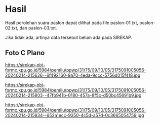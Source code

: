# Hasil

Hasil perolehan suara paslon dapat dilihat pada file paslon-01.txt, paslon-02.txt, dan paslon-03.txt.

Jika tidak ada, artinya data tersebut belum ada pada SIREKAP.

## Foto C Plano

https://sirekap-obj-formc.kpu.go.id/5984/pemilu/ppwp/31/75/09/10/05/3175091005056-20240214-215626--6f492160-9a70-4eda-9ccc-5756d015f418.jpg

https://sirekap-obj-formc.kpu.go.id/5984/pemilu/ppwp/31/75/09/10/05/3175091005056-20240214-215803--47fb941b-0180-457a-8f5c-d50bc45691b9.jpg

https://sirekap-obj-formc.kpu.go.id/5984/pemilu/ppwp/31/75/09/10/05/3175091005056-20240214-215934--652a1ecc-9350-4c5d-a57d-0c3665054759.jpg
